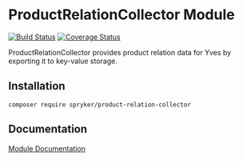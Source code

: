# ProductRelationCollector Module
[![Build Status](https://travis-ci.org/spryker/ProductRelationCollector.svg)](https://travis-ci.org/spryker/ProductRelationCollector)
[![Coverage Status](https://coveralls.io/repos/github/spryker/ProductRelationCollector/badge.svg)](https://coveralls.io/github/spryker/ProductRelationCollector)

ProductRelationCollector provides product relation data for Yves by exporting it to key-value storage.

## Installation

```
composer require spryker/product-relation-collector
```

## Documentation

[Module Documentation](https://academy.spryker.com/developing_with_spryker/module_guide/products/product_relation/product_relation.html)
